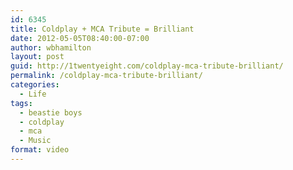 ```yaml
---
id: 6345
title: Coldplay + MCA Tribute = Brilliant
date: 2012-05-05T08:40:00-07:00
author: wbhamilton
layout: post
guid: http://1twentyeight.com/coldplay-mca-tribute-brilliant/
permalink: /coldplay-mca-tribute-brilliant/
categories:
  - Life
tags:
  - beastie boys
  - coldplay
  - mca
  - Music
format: video
---
```


